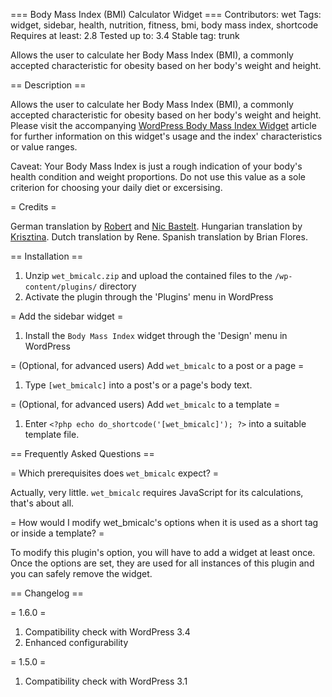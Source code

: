 === Body Mass Index (BMI) Calculator Widget ===
Contributors: wet
Tags: widget, sidebar, health, nutrition, fitness, bmi, body mass index, shortcode
Requires at least: 2.8
Tested up to: 3.4
Stable tag: trunk

Allows the user to calculate her Body Mass Index (BMI), a commonly accepted characteristic for obesity based on her body's weight and height.

== Description ==

Allows the user to calculate her Body Mass Index (BMI), a commonly accepted characteristic for obesity based on her body's weight and height. Please visit the accompanying [WordPress Body Mass Index Widget](http://bikinifigur.at/goodies/wp-bmi-rechner) article for further information on this widget's usage and the index' characteristics or value ranges.

Caveat: Your Body Mass Index is just a rough indication of your body's health condition and weight proportions. Do not use this value as a sole criterion for choosing your daily diet or excersising.

= Credits =

German translation by [Robert](http://abnehmtipps.at/) and [Nic Bastelt](http://nicbastelt.com/).
Hungarian translation by [Krisztina](http://reisesuechtig.com/).
Dutch translation by Rene.
Spanish translation by Brian Flores.

== Installation ==

1. Unzip `wet_bmicalc.zip` and upload the contained files to the `/wp-content/plugins/` directory
1. Activate the plugin through the 'Plugins' menu in WordPress

= Add the sidebar widget =

1. Install the `Body Mass Index` widget through the 'Design' menu in WordPress

= (Optional, for advanced users) Add `wet_bmicalc` to a post or a page =

1. Type `[wet_bmicalc]` into a post's or a page's body text.

= (Optional, for advanced users) Add `wet_bmicalc` to a template =

1. Enter `<?php echo do_shortcode('[wet_bmicalc]'); ?>` into a suitable template file.

== Frequently Asked Questions ==

= Which prerequisites does `wet_bmicalc` expect? =

Actually, very little. `wet_bmicalc` requires JavaScript for its calculations, that's about all.

= How would I modify wet_bmicalc's options when it is used as a short tag or inside a template? =

To modify this plugin's option, you will have to add a widget at least once. Once the options are set, they are used for all instances of this plugin and you can safely remove the widget.

== Changelog ==

= 1.6.0 =

1. Compatibility check with WordPress 3.4
1. Enhanced configurability

= 1.5.0 =

1. Compatibility check with WordPress 3.1
